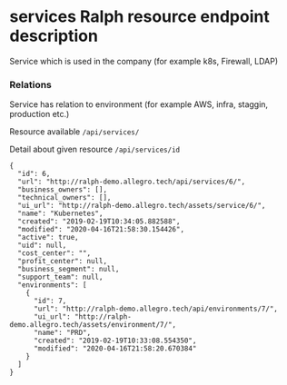 # services Ralph resource endpoint description
Service which is used in the company (for example k8s, Firewall, LDAP)

### Relations
Service has relation to environment (for example AWS, infra, staggin, production etc.)

Resource available `/api/services/`

Detail about given resource `/api/services/id`
```
{
  "id": 6,
  "url": "http://ralph-demo.allegro.tech/api/services/6/",
  "business_owners": [],
  "technical_owners": [],
  "ui_url": "http://ralph-demo.allegro.tech/assets/service/6/",
  "name": "Kubernetes",
  "created": "2019-02-19T10:34:05.882588",
  "modified": "2020-04-16T21:58:30.154426",
  "active": true,
  "uid": null,
  "cost_center": "",
  "profit_center": null,
  "business_segment": null,
  "support_team": null,
  "environments": [
    {
      "id": 7,
      "url": "http://ralph-demo.allegro.tech/api/environments/7/",
      "ui_url": "http://ralph-demo.allegro.tech/assets/environment/7/",
      "name": "PRD",
      "created": "2019-02-19T10:33:08.554350",
      "modified": "2020-04-16T21:58:20.670384"
    }
  ]
}
```
